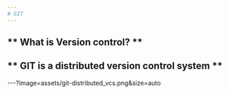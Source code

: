 ```yaml
---
# GIT
---
```

** What is Version control? **
---
** GIT is a distributed version control system **
---
---?image=assets/git-distributed_vcs.png&size=auto

